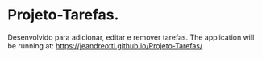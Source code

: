 # Projeto-Tarefas.
 Desenvolvido para adicionar, editar e remover tarefas.
 The application will be running at: https://jeandreotti.github.io/Projeto-Tarefas/

